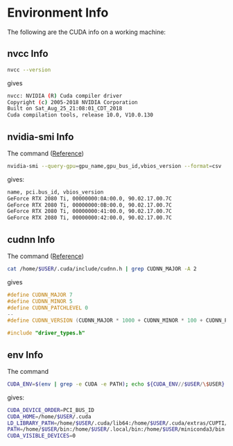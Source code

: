 # Environment Info

The following are the CUDA info on a working machine:

## nvcc Info

```bash
nvcc --version
```

gives

```bash
nvcc: NVIDIA (R) Cuda compiler driver
Copyright (c) 2005-2018 NVIDIA Corporation
Built on Sat_Aug_25_21:08:01_CDT_2018
Cuda compilation tools, release 10.0, V10.0.130
```

## nvidia-smi Info

The command ([Reference](https://nvidia.custhelp.com/app/answers/detail/a_id/3751/~/useful-nvidia-smi-queries))

```bash
nvidia-smi --query-gpu=gpu_name,gpu_bus_id,vbios_version --format=csv
```

gives:

```bash
name, pci.bus_id, vbios_version
GeForce RTX 2080 Ti, 00000000:0A:00.0, 90.02.17.00.7C
GeForce RTX 2080 Ti, 00000000:0B:00.0, 90.02.17.00.7C
GeForce RTX 2080 Ti, 00000000:41:00.0, 90.02.17.00.7C
GeForce RTX 2080 Ti, 00000000:42:00.0, 90.02.17.00.7C
```

## cudnn Info

The command ([Reference](https://stackoverflow.com/a/46200018))

```bash
cat /home/$USER/.cuda/include/cudnn.h | grep CUDNN_MAJOR -A 2
```

gives

```cpp
#define CUDNN_MAJOR 7
#define CUDNN_MINOR 5
#define CUDNN_PATCHLEVEL 0
--
#define CUDNN_VERSION (CUDNN_MAJOR * 1000 + CUDNN_MINOR * 100 + CUDNN_PATCHLEVEL)

#include "driver_types.h"
```

## env Info

The command

```bash
CUDA_ENV=$(env | grep -e CUDA -e PATH); echo ${CUDA_ENV//$USER/\$USER}
```

gives:

```bash
CUDA_DEVICE_ORDER=PCI_BUS_ID
CUDA_HOME=/home/$USER/.cuda
LD_LIBRARY_PATH=/home/$USER/.cuda/lib64:/home/$USER/.cuda/extras/CUPTI/lib64:
PATH=/home/$USER/bin:/home/$USER/.local/bin:/home/$USER/miniconda3/bin:/home/$USER/miniconda3/bin:/home/$USER/miniconda3/condabin:/home/$USER/.cuda/bin:/usr/local/sbin:/usr/local/bin:/usr/sbin:/usr/bin:/sbin:/bin:/usr/games:/usr/local/games:/snap/bin
CUDA_VISIBLE_DEVICES=0
```
